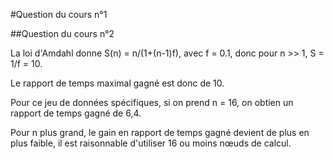 #Question du cours n°1



##Question du cours n°2

La loi d'Amdahl donne S(n) = n/(1+(n-1)f), avec f = 0.1, donc pour n >> 1, S = 1/f = 10.

Le rapport de temps maximal gagné est donc de 10.

Pour ce jeu de données spécifiques, si on prend n = 16, on obtien un rapport de temps gagné de 6,4.

Pour n plus grand, le gain en rapport de temps gagné devient de plus en plus faible, il est raisonnable d'utiliser 16 ou moins nœuds de calcul.
